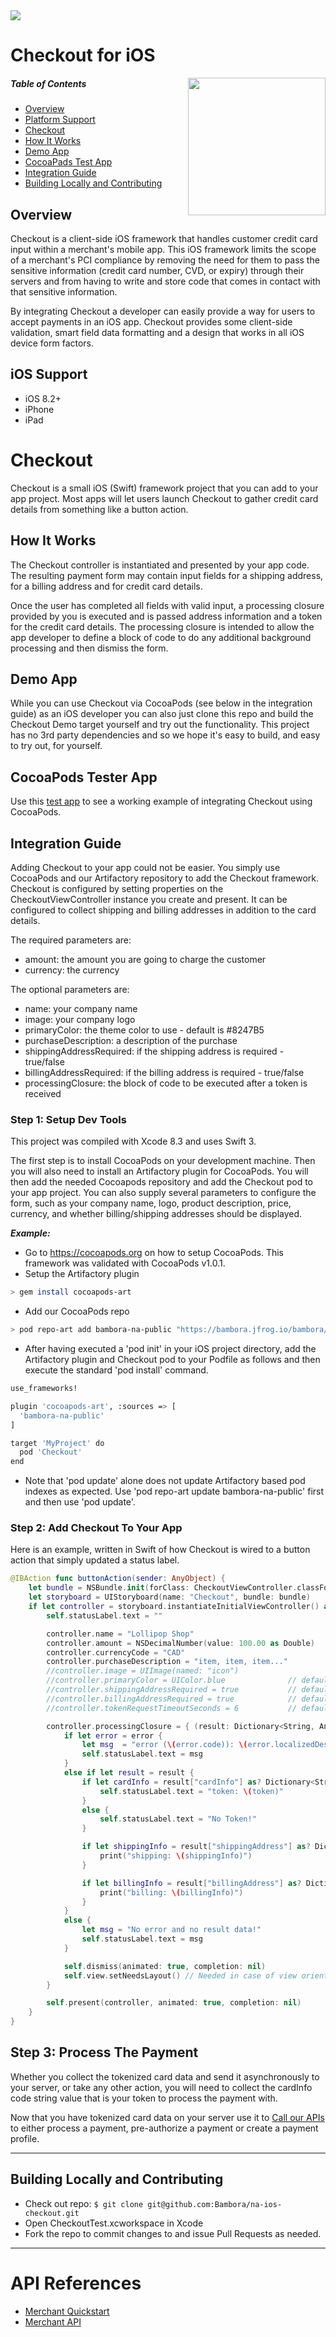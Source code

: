 <img src="https://cdn.na.bambora.com/resources/logos/bambora-logo180x92.png" />

# Checkout for iOS

<img width="220" align="right" src="screenshot.png">

##### Table of Contents

* [Overview](#overview)
* [Platform Support](#platform-support)
* [Checkout](#checkout)
* [How It Works](#functionality)
* [Demo App](#demo)
* [CocoaPads Test App](#tester)
* [Integration Guide](#integration-guide)
* [Building Locally and Contributing](#contributing)

<a name="overview"/>

## Overview

Checkout is a client-side iOS framework that handles customer credit card input within a merchant's mobile app. This iOS framework limits the scope of a merchant's PCI compliance by removing the need for them to pass the sensitive information (credit card number, CVD, or expiry) through their servers and from having to write and store code that comes in contact with that sensitive information.

By integrating Checkout a developer can easily provide a way for users to accept payments in an iOS app. Checkout provides some client-side validation, smart field data formatting and a design that works in all iOS device form factors.

<a name="platform-support"/>

## iOS Support
 * iOS 8.2+
 * iPhone
 * iPad

<a name="checkout"/>

# Checkout

Checkout is a small iOS (Swift) framework project that you can add to your app project. Most apps will let users launch Checkout to gather credit card details from something like a button action.

<a name="functionality"/>

## How It Works

The Checkout controller is instantiated and presented by your app code. The resulting payment form may contain input fields for a shipping address, for a billing address and for credit card details.

Once the user has completed all fields with valid input, a processing closure provided by you is executed and is passed address information and a token for the credit card details. The processing closure is intended to allow the app developer to define a block of code to do any additional background processing and then dismiss the form.

<a name="demo"/>

## Demo App

While you can use Checkout via CocoaPods (see below in the integration guide) as an iOS developer you can also just clone this repo and build the Checkout Demo target yourself and try out the functionality. This project has no 3rd party dependencies and so we hope it's easy to build, and easy to try out, for yourself.

<a name="tester"/>

## CocoaPods Tester App

Use this [test app](https://github.com/Bambora/na-ios-checkout/PodsTester/) to see a working example of integrating Checkout using CocoaPods.

<a name="integration-guide"/>

## Integration Guide

Adding Checkout to your app could not be easier. You simply use CocoaPods and our Artifactory repository to add the Checkout framework. Checkout is configured by setting properties on the CheckoutViewController instance you create and present. It can be configured to collect shipping and billing addresses in addition to the card details.

The required parameters are:
* amount: the amount you are going to charge the customer
* currency: the currency

The optional parameters are:
* name: your company name
* image: your company logo
* primaryColor: the theme color to use - default is #8247B5
* purchaseDescription: a description of the purchase
* shippingAddressRequired: if the shipping address is required - true/false
* billingAddressRequired: if the billing address is required - true/false
* processingClosure: the block of code to be executed after a token is received

### Step 1: Setup Dev Tools

This project was compiled with Xcode 8.3 and uses Swift 3.

The first step is to install CocoaPods on your development machine. Then you will also need to install an Artifactory plugin for CocoaPods. You will then add the needed Cocoapods repository and add the Checkout pod to your app project. You can also supply several parameters to configure the form, such as your company name, logo, product description, price, currency, and whether billing/shipping addresses should be displayed.

***Example:***

* Go to https://cocoapods.org on how to setup CocoaPods. This framework was validated with CocoaPods v1.0.1.
* Setup the Artifactory plugin

```bash
> gem install cocoapods-art
```

* Add our CocoaPods repo

```bash
> pod repo-art add bambora-na-public "https://bambora.jfrog.io/bambora/api/pods/na-public"
```

* After having executed a 'pod init' in your iOS project directory, add the Artifactory plugin and Checkout pod to your Podfile as follows and then execute the standard 'pod install' command.

```bash
use_frameworks!

plugin 'cocoapods-art', :sources => [
  'bambora-na-public'
]

target 'MyProject' do
  pod 'Checkout'
end
```

* Note that 'pod update' alone does not update Artifactory based pod indexes as expected. Use 'pod repo-art update bambora-na-public' first and then use 'pod update'.

### Step 2: Add Checkout To Your App

Here is an example, written in Swift of how Checkout is wired to a button action that simply updated a status label.

```swift
@IBAction func buttonAction(sender: AnyObject) {
    let bundle = NSBundle.init(forClass: CheckoutViewController.classForCoder())
    let storyboard = UIStoryboard(name: "Checkout", bundle: bundle)
    if let controller = storyboard.instantiateInitialViewController() as? CheckoutViewController {
        self.statusLabel.text = ""

        controller.name = "Lollipop Shop"
        controller.amount = NSDecimalNumber(value: 100.00 as Double)
        controller.currencyCode = "CAD"
        controller.purchaseDescription = "item, item, item..."
        //controller.image = UIImage(named: "icon")
        //controller.primaryColor = UIColor.blue              // default: "#8247B5"
        //controller.shippingAddressRequired = true           // default: true
        //controller.billingAddressRequired = true            // default: true
        //controller.tokenRequestTimeoutSeconds = 6           // default: 6

        controller.processingClosure = { (result: Dictionary<String, AnyObject>?, error: NSError?) -> Void in
            if let error = error {
                let msg  = "error (\(error.code)): \(error.localizedDescription)"
                self.statusLabel.text = msg
            }
            else if let result = result {
                if let cardInfo = result["cardInfo"] as? Dictionary<String, String>, let token = cardInfo["code"] as String! {
                    self.statusLabel.text = "token: \(token)"
                }
                else {
                    self.statusLabel.text = "No Token!"
                }

                if let shippingInfo = result["shippingAddress"] as? Dictionary<String, String> {
                    print("shipping: \(shippingInfo)")
                }

                if let billingInfo = result["billingAddress"] as? Dictionary<String, String> {
                    print("billing: \(billingInfo)")
                }
            }
            else {
                let msg = "No error and no result data!"
                self.statusLabel.text = msg
            }

            self.dismiss(animated: true, completion: nil)
            self.view.setNeedsLayout() // Needed in case of view orientation change
        }

        self.present(controller, animated: true, completion: nil)
    }
}
```

## Step 3: Process The Payment

Whether you collect the tokenized card data and send it asynchronously to your server, or take any other action, you will need to collect the cardInfo code string value that is your token to process the payment with.

Now that you have tokenized card data on your server use it to [Call our APIs](https://developer.na.bambora.com/docs/guides/merchant_quickstart/calling_APIs/) to either process a payment, pre-authorize a payment or create a payment profile.

---

<a name="contributing"/>

## Building Locally and Contributing

 * Check out repo: `$ git clone git@github.com:Bambora/na-ios-checkout.git`
 * Open CheckoutTest.xcworkspace in Xcode
 * Fork the repo to commit changes to and issue Pull Requests as needed.

---

# API References

* [Merchant Quickstart](https://developer.na.bambora.com/docs/guides/merchant_quickstart/)
* [Merchant API](https://developer.na.bambora.com/docs/references/merchant_API/)
